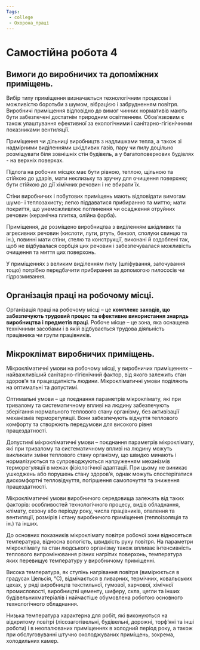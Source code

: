 ```yaml
---
Tags:
 - college
 - Охорона_праці
---
```


# Самостійна робота 4
## Вимоги до виробничих та допоміжних приміщень.
Вибір типу приміщення визнача­ється технологічним процесом і можливістю боротьби з шумом, вібра­цією і забрудненням повітря. Виробничі приміщення відповідно до вимог чинних нормативів мають бути забезпечені достатнім природним освітленням. Обов’язковим є також улаштування ефективної за екологічними і санітарно-гігієнічними показниками вентиляції.


Приміщення чи дільниці виробництв з надлишками тепла, а також зі надмірними виділеннями шкідливих газів, пару чи пилу доцільно розміщувати біля зовнішніх стін будівель, а у багатоповерхових будівлях - на верхніх поверхах.

Підлога на робочих місцях має бути рівною, теплою, щільною та стійкою до ударів, мати неслизьку та зручну для очищення поверхню; бути стійкою до дії хімічних речовин і не вбирати їх.

Стіни виробничих і побутових приміщень мають відповідати вимогам шумо- і теплозахисту; легко піддаватися прибиранню та миттю; мати покриття, що унеможливлює поглинення чи осадження отруйних речовин (керамічна плитка, олійна фарба).

Приміщення, де розміщено виробництва з виділенням шкідливих та агресивних речовин (кислоти, луги, ртуть, бензол, сполуки свинцю та ін.), повинні мати стіни, стелю та конструкції, виконані й оздоблені так, щоб не відбувалася сорбція цих речовин і забезпечувалася можливість очищення та миття цих поверхонь.

У приміщеннях з великим виділенням пилу (шліфування, заточування тощо) потрібно передбачити прибирання за допомогою пилососів чи гідрозмивання.

## Організація праці на робочому місці.
Організація праці на робочому місці – це **комплекс заходів, що забезпечують трудовий процес та ефективне використання знарядь виробництва і предметів праці**. Робоче місце – це зона, яка оснащена технічними засобами і в якій відбувається трудова діяльність працівника чи групи працівників.

## Мікроклімат виробничих приміщень.
Мікрокліматичні умови на робочому місці, у виробничих приміщеннях – найважливіший санітарно-гігієнічний фактор, від якого залежить стан здоров’я та працездатність людини. Мікрокліматичні умови поділяють на оптимальні та допустимі.

Оптимальні умови – це поєднання параметрів мікроклімату, які при тривалому та систематичному впливі на людину забезпечують зберігання нормального теплового стану організму, без активізації механізмів терморегуляції. Вони забезпечують відчуття теплового комфорту та створюють передумови для високого рівня працездатності.

Допустимі мікрокліматичні умови – поєднання параметрів мікроклімату, які при тривалому та систематичному впливі на людину можуть викликати зміни теплового стану організму, що швидко минають і нормалізуються та супроводжуються напруженням механізмів терморегуляції в межах фізіологічної адаптації. При цьому не виникає ушкоджень або порушень стану здоров’я, однак можуть спостерігатися дискомфортні тепловідчуття, погіршення самопочуття та зниження працездатності.

Мікрокліматичні умови виробничого середовища залежать від таких факторів: особливостей технологічного процесу, видів обладнання, клімату, сезону або періоду року, числа працівників, опалення та вентиляції, розмірів і стану виробничого приміщення (теплоізоляція та ін.) та інших.

До основних показників мікроклімату повітря робочої зони відносяться температура, відносна вологість, швидкість руху повітря. На параметри мікроклімату та стан людського організму також впливає інтенсивність теплового випромінювання різних нагрітих поверхонь, температура яких перевищує температуру у виробничому приміщенні.

Висока температура, як ступінь нагрівання повітря (вимірюється в градусах Цельсія, °С), відмічається в ливарних, термічних, ковальських цехах, у ряді виробництв текстильної, гумової, харчової, хімічної промисловості, виробництві цементу, шиферу, скла, цегли та інших будівельнихматеріалів і найчастіше обумовлена роботою основного технологічного обладнання.

Низька температура характерна для робіт, які виконуються на відкритому повітрі (лісозаготівельні, будівельні, дорожні, торф’яні та інші роботи) і в неопалюваних приміщеннях в холодний період року, а також при обслуговуванні штучно охолоджуваних приміщень, зокрема, холодильних камер.